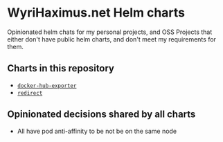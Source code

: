 # WyriHaximus.net Helm charts

Opinionated helm chats for my personal projects, and OSS Projects that either don't have public helm charts, and don't meet my requirements for them.

## Charts in this repository

* [`docker-hub-exporter`](https://hub.helm.sh/charts/wyrihaximusnet/docker-hub-exporter)
* [`redirect`](https://hub.helm.sh/charts/wyrihaximusnet/redirect)


## Opinionated decisions shared by all charts

* All have pod anti-affinity to be not be on the same node
